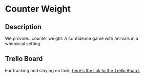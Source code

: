 # Counter Weight
 
## Description
We provide...counter weight. A confidence game with animals in a whimsical setting.

## Trello Board
For tracking and staying on task, [here's the link to the Trello Board.](https://trello.com/b/eSWQ8BMh/counter-weight)